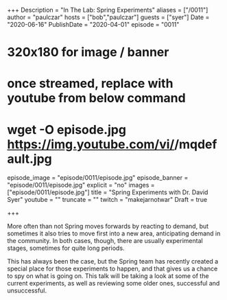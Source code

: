 +++
Description = "In The Lab: Spring Experiments"
aliases = ["/0011"]
author = "paulczar"
hosts = ["bob","paulczar"]
guests = ["syer"]
Date = "2020-06-16"
PublishDate = "2020-04-01"
episode = "0011"
# 320x180 for image / banner
# once streamed, replace with youtube from below command
# wget -O episode.jpg https://img.youtube.com/vi/<youtube-id>/mqdefault.jpg
episode_image = "episode/0011/episode.jpg"
episode_banner = "episode/0011/episode.jpg"
explicit = "no"
images = ["episode/0011/episode.jpg"]
title = "Spring Experiments with Dr. David Syer"
youtube = ""
truncate = ""
twitch = "makejarnotwar"
Draft = true

+++

More often than not Spring moves forwards by reacting to demand, but sometimes it also tries to move first into a new area, anticipating demand in the community. In both cases, though, there are usually experimental stages, sometimes for quite long periods.

This has always been the case, but the Spring team has recently created a special place for those experiments to happen, and that gives us a chance to spy on what is going on. This talk will be taking a look at some of the current experiments, as well as reviewing some older ones, successful and unsuccessful.